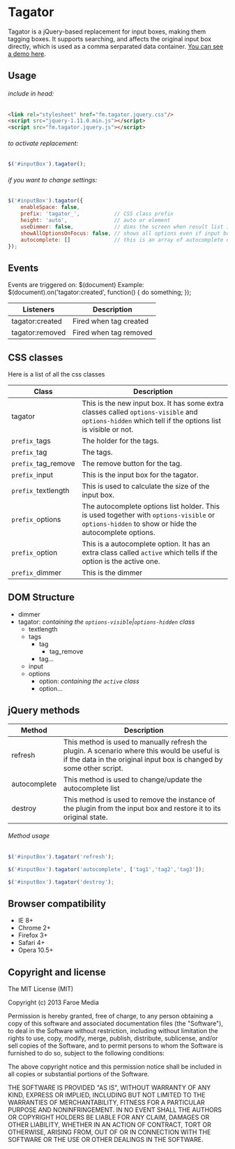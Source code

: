 Tagator
==========
Tagator is a jQuery-based replacement for input boxes, making them tagging boxes. It supports searching, and affects the original input box directly, which is used as a comma serparated data container.
[You can see a demo here](http://opensource.faroemedia.com/tagator).


Usage
-----
###### include in head:
```html
<link rel="stylesheet" href="fm.tagator.jquery.css"/>
<script src="jquery-1.11.0.min.js"></script>
<script src="fm.tagator.jquery.js"></script>
```

###### to activate replacement:
```javascript
$('#inputBox').tagator();
```

###### if you want to change settings:
```javascript
$('#inputBox').tagator({
    enableSpace: false,
    prefix: 'tagator_',           // CSS class prefix
    height: 'auto',               // auto or element
    useDimmer: false,             // dims the screen when result list is visible
    showAllOptionsOnFocus: false, // shows all options even if input box is empty
    autocomplete: []              // this is an array of autocomplete options
});
```
Events
------
Events are triggered on: $(document)
Example: $(document).on('tagator:created', function() {
    do something;
});

Listeners         | Description
----------------  | ------------------------
tagator:created   | Fired when tag created
tagator:removed   | Fired when tag removed


CSS classes
-----------
Here is a list of all the css classes

Class                         | Description
----------------------------- | ------------------------------------------------------------------------------
tagator                       | This is the new input box. It has some extra classes called `options-visible` and `options-hidden` which tell if the options list is visible or not.
`prefix_`tags                 | The holder for the tags.
`prefix_`tag                  | The tags.
`prefix_`tag_remove           | The remove button for the tag.
`prefix_`input                | This is the input box for the tagator.
`prefix_`textlength           | This is used to calculate the size of the input box.
`prefix_`options              | The autocomplete options list holder. This is used together with `options-visible` or `options-hidden` to show or hide the autocomplete options.
`prefix_`option               | This is a autocomplete option. It has an extra class called `active` which tells if the option is the active one.
`prefix_`dimmer               | This is the dimmer


DOM Structure
-------------
* dimmer
* tagator: *containing the `options-visible`|`options-hidden` class*
    * textlength
    * tags
        * tag
            * tag_remove
        * tag...
    * input
    * options
        * option: *containing the `active` class*
        * option...


jQuery methods
--------------
Method             | Description
------------------ | -----------
refresh            | This method is used to manually refresh the plugin. A scenario where this would be useful is if the data in the original input box is changed by some other script.
autocomplete       | This method is used to change/update the autocomplete list
destroy            | This method is used to remove the instance of the plugin from the input box and restore it to its original state.


###### Method usage
```javascript
$('#inputBox').tagator('refresh');
```
```javascript
$('#inputBox').tagator('autocomplete', ['tag1','tag2','tag3']);
```
```javascript
$('#inputBox').tagator('destroy');
```


Browser compatibility
---------------------
* IE 8+
* Chrome 2+
* Firefox 3+
* Safari 4+
* Opera 10.5+



Copyright and license
---------------------
The MIT License (MIT)

Copyright (c) 2013 Faroe Media

Permission is hereby granted, free of charge, to any person obtaining a copy of
this software and associated documentation files (the "Software"), to deal in
the Software without restriction, including without limitation the rights to
use, copy, modify, merge, publish, distribute, sublicense, and/or sell copies of
the Software, and to permit persons to whom the Software is furnished to do so,
subject to the following conditions:

The above copyright notice and this permission notice shall be included in all
copies or substantial portions of the Software.

THE SOFTWARE IS PROVIDED "AS IS", WITHOUT WARRANTY OF ANY KIND, EXPRESS OR
IMPLIED, INCLUDING BUT NOT LIMITED TO THE WARRANTIES OF MERCHANTABILITY, FITNESS
FOR A PARTICULAR PURPOSE AND NONINFRINGEMENT. IN NO EVENT SHALL THE AUTHORS OR
COPYRIGHT HOLDERS BE LIABLE FOR ANY CLAIM, DAMAGES OR OTHER LIABILITY, WHETHER
IN AN ACTION OF CONTRACT, TORT OR OTHERWISE, ARISING FROM, OUT OF OR IN
CONNECTION WITH THE SOFTWARE OR THE USE OR OTHER DEALINGS IN THE SOFTWARE.
